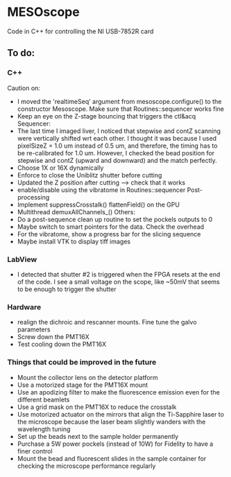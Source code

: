 # MESOscope
Code in C++ for controlling the NI USB-7852R card

## To do:
### C++
Caution on:
- I moved the 'realtimeSeq' argument from mesoscope.configure() to the constructor Mesoscope. Make sure that Routines::sequencer works fine
- Keep an eye on the Z-stage bouncing that triggers the ctl&acq
Sequencer:
- The last time I imaged liver, I noticed that stepwise and contZ scanning were vertically shifted wrt each other. I thought it was because I used pixelSizeZ = 1.0 um instead of 0.5 um,
and therefore, the timing has to be re-calibrated for 1.0 um. However, I checked the bead position for stepwise and contZ (upward and downward) and the match perfectly.
- Choose 1X or 16X dynamically
- Enforce to close the Uniblitz shutter before cutting
- Updated the Z position after cutting --> check that it works
- enable/disable using the vibratome in Routines::sequencer
Post-processing
- Implement suppressCrosstalk() flattenField() on the GPU
- Multithread demuxAllChannels_()
Others:
- Do a post-sequence clean up routine to set the pockels outputs to 0
- Maybe switch to smart pointers for the data. Check the overhead
- For the vibratome, show a progress bar for the slicing sequence
- Maybe install VTK to display tiff images

### LabView
- I detected that shutter #2 is triggered when the FPGA resets at the end of the code. I see a small voltage on the scope, like ~50mV that seems to be enough to trigger the shutter

### Hardware
- realign the dichroic and rescanner mounts. Fine tune the galvo parameters
- Screw down the PMT16X
- Test cooling down the PMT16X


### Things that could be improved in the future
- Mount the collector lens on the detector platform
- Use a motorized stage for the PMT16X mount
- Use an apodizing filter to make the fluorescence emission even for the different beamlets
- Use a grid mask on the PMT16X to reduce the crosstalk
- Use motorized actuator on the mirrors that align the Ti-Sapphire laser to the microscope because the laser beam slightly wanders with the wavelength tuning
- Set up the beads next to the sample holder permanently
- Purchase a 5W power pockels (instead of 10W) for Fidelity to have a finer control
- Mount the bead and fluorescent slides in the sample container for checking the microscope performance regularly